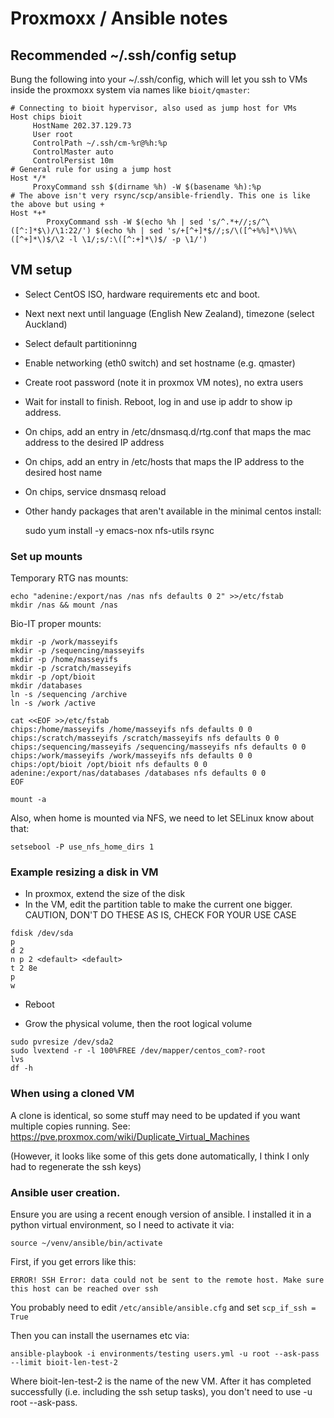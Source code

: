 # Proxmoxx / Ansible notes

## Recommended ~/.ssh/config setup

Bung the following into your ~/.ssh/config, which will let you ssh to VMs inside the 
proxmoxx system via names like `bioit/qmaster`:

    # Connecting to bioit hypervisor, also used as jump host for VMs
    Host chips bioit
         HostName 202.37.129.73
         User root
         ControlPath ~/.ssh/cm-%r@%h:%p
         ControlMaster auto
         ControlPersist 10m
    # General rule for using a jump host
    Host */*
         ProxyCommand ssh $(dirname %h) -W $(basename %h):%p
    # The above isn't very rsync/scp/ansible-friendly. This one is like the above but using +
    Host *+*
            ProxyCommand ssh -W $(echo %h | sed 's/^.*+//;s/^\([^:]*$\)/\1:22/') $(echo %h | sed 's/+[^+]*$//;s/\([^+%%]*\)%%\([^+]*\)$/\2 -l \1/;s/:\([^:+]*\)$/ -p \1/')


## VM setup

* Select CentOS ISO, hardware requirements etc and boot.
* Next next next until language (English New Zealand), timezone (select Auckland)
* Select default partitioninng
* Enable networking (eth0 switch) and set hostname (e.g. qmaster)
* Create root password (note it in proxmox VM notes), no extra users
* Wait for install to finish. Reboot, log in and use ip addr to show ip address.

* On chips, add an entry in /etc/dnsmasq.d/rtg.conf that maps the mac address to the desired IP address
* On chips, add an entry in /etc/hosts that maps the IP address to the desired host name
* On chips, service dnsmasq reload

* Other handy packages that aren't available in the minimal centos install:

    sudo yum install -y emacs-nox nfs-utils rsync


### Set up mounts

Temporary RTG nas mounts:

````
echo "adenine:/export/nas /nas nfs defaults 0 2" >>/etc/fstab
mkdir /nas && mount /nas
````


Bio-IT proper mounts:

````
mkdir -p /work/masseyifs
mkdir -p /sequencing/masseyifs
mkdir -p /home/masseyifs
mkdir -p /scratch/masseyifs
mkdir -p /opt/bioit
mkdir /databases
ln -s /sequencing /archive
ln -s /work /active

cat <<EOF >>/etc/fstab
chips:/home/masseyifs /home/masseyifs nfs defaults 0 0
chips:/scratch/masseyifs /scratch/masseyifs nfs defaults 0 0
chips:/sequencing/masseyifs /sequencing/masseyifs nfs defaults 0 0
chips:/work/masseyifs /work/masseyifs nfs defaults 0 0
chips:/opt/bioit /opt/bioit nfs defaults 0 0
adenine:/export/nas/databases /databases nfs defaults 0 0
EOF

mount -a
````

Also, when home is mounted via NFS, we need to let SELinux know about that:

````
setsebool -P use_nfs_home_dirs 1
````


### Example resizing a disk in VM

* In proxmox, extend the size of the disk
* In the VM, edit the partition table to make the current one bigger. CAUTION, DON'T DO THESE AS IS, CHECK FOR YOUR USE CASE

````
fdisk /dev/sda
p
d 2
n p 2 <default> <default>
t 2 8e
p
w
````

* Reboot

* Grow the physical volume, then the root logical volume

````
sudo pvresize /dev/sda2
sudo lvextend -r -l 100%FREE /dev/mapper/centos_com?-root
lvs
df -h
````


### When using a cloned VM

A clone is identical, so some stuff may need to be updated if you want
multiple copies running. See:
https://pve.proxmox.com/wiki/Duplicate_Virtual_Machines

(However, it looks like some of this gets done automatically, I think I
only had to regenerate the ssh keys)


### Ansible user creation.

Ensure you are using a recent enough version of ansible. I installed it
in a python virtual environment, so I need to activate it via:

    source ~/venv/ansible/bin/activate

First, if you get errors like this:

    ERROR! SSH Error: data could not be sent to the remote host. Make sure this host can be reached over ssh

You probably need to edit `/etc/ansible/ansible.cfg` and set `scp_if_ssh = True`

Then you can install the usernames etc via:

    ansible-playbook -i environments/testing users.yml -u root --ask-pass --limit bioit-len-test-2

Where bioit-len-test-2 is the name of the new VM. After it has completed
successfully (i.e. including the ssh setup tasks), you don't need to use
-u root --ask-pass.

